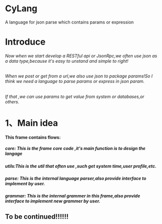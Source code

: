 # CyLang
A language for json parse which contains params or expression

# Introduce
###### Now when we start develop a RESTful api or JsonRpc,we often use json as a data type,because it's easy to unstand and simple to right! 
###### When we post or get from a url,we also use json to package params!So I think we need a language to parse params or express in json param.
###### If that ,we can use params to get value from system or databases,or others.

# 1、Main idea
#### This frame contains flows:
##### core: This is the frame core code ,it's main function is to design the langage
##### utils:This is the util that often use ,such get system time,user profile,etc. 
##### parse: This is the internal language parser,also provide interface to implement by user.
##### grammar: This is the internal grammer in this frame,also provide interface to implement new grammer by user.



## To be continued!!!!!!

 